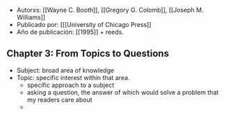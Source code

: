 - Autorxs: [[Wayne C. Booth]], [[Gregory G. Colomb]], [[Joseph M. Williams]]
- Publicado por: [[[University of Chicago Press]] 
- Año de publicación: [[1995]] + reeds.

## Chapter 3: From Topics to Questions
- Subject: broad area of knowledge
- Topic: specific interest within that area. 
	- specific approach to a subject 
	- asking a question, the answer of which would solve a problem that my readers care about
	- 

